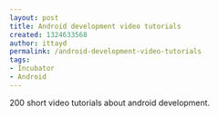 ```yaml
---
layout: post
title: Android development video tutorials
created: 1324633568
author: ittayd
permalink: /android-development-video-tutorials
tags:
- Incubator
- Android
---
```

<p>200 short video tutorials about android development. </p>
